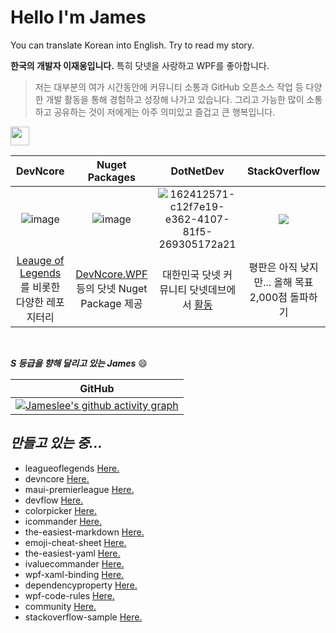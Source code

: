 # Hello I'm James
You can translate Korean into English. Try to read my story.

**한국의 개발자 이재웅입니다.**  특히 닷넷을 사랑하고 WPF를 좋아합니다.

> 저는 대부분의 여가 시간동안에 커뮤니티 소통과 GitHub 오픈소스 작업 등 다양한 개발 활동을 통해 경험하고 성장해 나가고 있습니다. 그리고 가능한 많이 소통하고 공유하는 것이 저에게는 아주 의미있고 즐겁고 큰 행복입니다.

<img src="https://user-images.githubusercontent.com/52397976/128292642-cb9d58c3-e01e-41c0-8713-14c59f4fb499.gif" width="30px">


| DevNcore | Nuget Packages | DotNetDev | StackOverflow |
|:-----:|:----------:|:-------------:|:-----------:|
| ![image](https://user-images.githubusercontent.com/52397976/173225919-d3ef24e1-bbc1-4ddc-9077-54ff07c2738d.png) | ![image](https://user-images.githubusercontent.com/52397976/162417212-00f58bbd-9a13-49f6-9d7c-b5b30c86caf3.png) | ![162412571-c12f7e19-e362-4107-81f5-269305172a21](https://user-images.githubusercontent.com/52397976/162414930-6e38ffd0-282a-42ef-b7c5-748b40e8183d.png) | <img src="https://github-readme-stackoverflow.vercel.app/?userID=9438258"/> |
| [Leauge of Legends](https://github.com/devncore/leagueoflegends)를 비롯한 다양한 레포지터리 | [DevNcore.WPF](https://github.com/devncore/devncore) 등의 닷넷 Nuget Package 제공 | 대한민국 닷넷 커뮤니티 닷넷데브에서  [활동](https://forum.dotnetdev.kr/u/james.lee/summary) | 평판은 아직 낮지만... 올해 목표 2,000점 돌파하기 |

<br />

___S 등급을 향해 달리고 있는 James___ :smile:


| GitHub |
|:---:|
| [![Jameslee's github activity graph](https://github-readme-stats.vercel.app/api?username=jameslee214&show_icons=true&theme=radial&include_all_commits=true)](https://github.com/jameslee214/github-readme-activity-graph) |

## _만들고 있는 중..._

- leagueoflegends [Here.](https://github.com/jameslee214/leagueoflegends)
- devncore [Here.](https://github.com/jameslee214/devncore)
- maui-premierleague [Here.](https://github.com/jameslee214/maui-premierleague)
- devflow [Here.](https://github.com/jameslee214/devflow)
- colorpicker [Here.](https://github.com/jameslee214/colorpicker)
- icommander [Here.](https://github.com/devncore/icommander)
- the-easiest-markdown [Here.](https://github.com/devncore/the-easiest-markdown)
- emoji-cheat-sheet [Here.](https://github.com/devncore/emoji-cheat-sheet)
- the-easiest-yaml [Here.](https://github.com/devncore/the-easiest-yaml)
- ivaluecommander [Here.](https://github.com/jameslee214/ivaluecommander)
- wpf-xaml-binding [Here.](https://github.com/jameslee214/wpf-xaml-binding)
- dependencyproperty [Here.](https://github.com/jameslee214/dependencyproperty)
- wpf-code-rules [Here.](https://github.com/jameslee214/wpf-code-rules)
- community [Here.](https://github.com/devncore/community)
- stackoverflow-sample [Here.](https://github.com/devncore/stackoverflow-sample)
